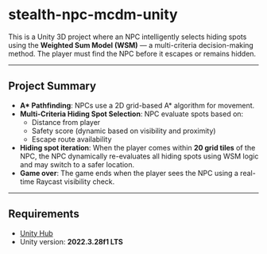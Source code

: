 # stealth-npc-mcdm-unity

This is a Unity 3D project where an NPC intelligently selects hiding spots using the **Weighted Sum Model (WSM)** — a multi-criteria decision-making method. The player must find the NPC before it escapes or remains hidden.

---

## Project Summary

- **A\* Pathfinding**: NPCs use a 2D grid-based A\* algorithm for movement.
- **Multi-Criteria Hiding Spot Selection**: NPC evaluate spots based on:
  - Distance from player
  - Safety score (dynamic based on visibility and proximity)
  - Escape route availability
- **Hiding spot iteration**: When the player comes within **20 grid tiles** of the NPC, the NPC dynamically re-evaluates all hiding spots using WSM logic and may switch to a safer location.
- **Game over**: The game ends when the player sees the NPC using a real-time Raycast visibility check.

---

## Requirements
- [Unity Hub](https://unity.com/download)
- Unity version: **2022.3.28f1 LTS**

